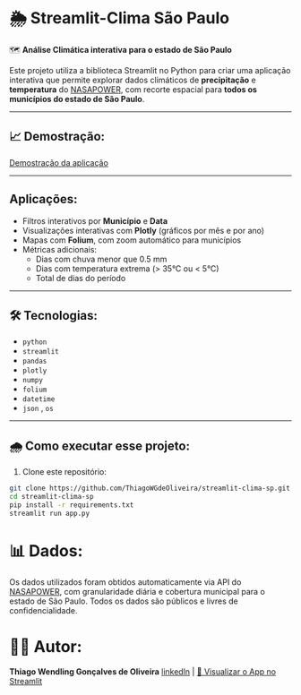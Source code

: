 # 🌦️ Streamlit-Clima São Paulo

🗺️ **Análise Climática interativa para o estado de São Paulo**

Este projeto utiliza a biblioteca Streamlit no Python para criar uma aplicação interativa que permite explorar dados climáticos de **precipitação** e **temperatura** do [NASAPOWER](https://power.larc.nasa.gov/), com recorte espacial para **todos os municípios do estado de São Paulo**.

---

## 📈 Demostração:
[Demostração da aplicação](imagens/Imagem_aplicacao.png)

---

## Aplicações:
- Filtros interativos por **Município** e **Data**
- Visualizações interativas com **Plotly** (gráficos por mês e por ano)
- Mapas com **Folium**, com zoom automático para municípios
- Métricas adicionais:
  - Dias com chuva menor que 0.5 mm
  - Dias com temperatura extrema (> 35°C ou < 5°C)
  - Total de dias do período  

---

## 🛠️ Tecnologias:
- `python`
- `streamlit`
- `pandas`
- `plotly`
- `numpy`
- `folium`
- `datetime`
- `json` , `os`

---

## 🌧️ Como executar esse projeto:

1. Clone este repositório:
```bash
git clone https://github.com/ThiagoWGdeOliveira/streamlit-clima-sp.git
cd streamlit-clima-sp
pip install -r requirements.txt
streamlit run app.py
```

# 📊 Dados:
Os dados utilizados foram obtidos automaticamente via API do [NASAPOWER](https://power.larc.nasa.gov/), com granularidade diária e cobertura municipal para o estado de São Paulo.
Todos os dados são públicos e livres de confidencialidade.


# 👨‍💻 Autor:
**Thiago Wendling Gonçalves de Oliveira**
[linkedln](https://www.linkedin.com/in/thiago-w-g-de-oliveira/) |
[🔗 Visualizar o App no Streamlit]()

